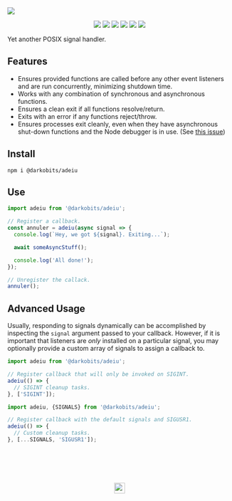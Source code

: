 <a href="#top" id="top">
  <img src="https://user-images.githubusercontent.com/441546/56342070-cf5ec400-616b-11e9-8079-04fc9bc744c5.png" style="max-width: 100%;">
</a>
<p align="center">
  <a href="https://www.npmjs.com/package/@darkobits/adeiu"><img src="https://img.shields.io/npm/v/@darkobits/adeiu.svg?style=flat-square"></a>
  <a href="https://travis-ci.org/darkobits/adeiu"><img src="https://img.shields.io/travis/darkobits/adeiu.svg?style=flat-square"></a>
  <a href="https://www.codacy.com/app/darkobits/adeiu"><img src="https://img.shields.io/codacy/coverage/c18a33f1bf79468087b8a06ac8c645d2.svg?style=flat-square"></a>
  <a href="https://david-dm.org/darkobits/adeiu"><img src="https://img.shields.io/david/darkobits/adeiu.svg?style=flat-square"></a>
  <a href="https://github.com/conventional-changelog/standard-version"><img src="https://img.shields.io/badge/conventional%20commits-1.0.0-027dc6.svg?style=flat-square"></a>
  <a href="https://github.com/sindresorhus/xo"><img src="https://img.shields.io/badge/code_style-XO-e271a5.svg?style=flat-square"></a>
</p>

Yet another POSIX signal handler.

## Features

* Ensures provided functions are called before any other event listeners and are run concurrently, minimizing shutdown time.
* Works with any combination of synchronous and asynchronous functions.
* Ensures a clean exit if all functions resolve/return.
* Exits with an error if any functions reject/throw.
* Ensures processes exit cleanly, even when they have asynchronous shut-down functions and the Node debugger is in use. (See [this issue](https://github.com/nodejs/node/issues/7742))

## Install

```
npm i @darkobits/adeiu
```

## Use

```ts
import adeiu from '@darkobits/adeiu';

// Register a callback.
const annuler = adeiu(async signal => {
  console.log(`Hey, we got ${signal}. Exiting...`);

  await someAsyncStuff();

  console.log('All done!');
});

// Unregister the callack.
annuler();
```

## Advanced Usage

Usually, responding to signals dynamically can be accomplished by inspecting the `signal` argument passed to your callback. However, if it is important that listeners are _only_ installed on a particular signal, you may optionally provide a custom array of signals to assign a callback to.

```ts
import adeiu from '@darkobits/adeiu';

// Register callback that will only be invoked on SIGINT.
adeiu(() => {
  // SIGINT cleanup tasks.
}, ['SIGINT']);
```

```ts
import adeiu, {SIGNALS} from '@darkobits/adeiu';

// Register callback with the default signals and SIGUSR1.
adeiu(() => {
  // Custom cleanup tasks.
}, [...SIGNALS, 'SIGUSR1']);
```

## &nbsp;
<p align="center">
  <br>
  <img width="24" height="24" src="https://cloud.githubusercontent.com/assets/441546/25318539/db2f4cf2-2845-11e7-8e10-ef97d91cd538.png">
</p>
